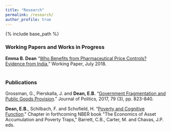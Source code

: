 ```yaml
---
title: "Research"
permalink: /research/
author_profile: true
---
```


{% include base_path %}


<H3>Working Papers and Works in Progress</H3>
<b>Emma B. Dean</b>  “<a href="https://emmabdean.github.io/images/Dean_IndiaPharmaControls.pdf">Who Benefits from Pharmaceutical Price Controls? Evidence from India</a>,” Working Paper, July 2018. 
<br><br>



<H3>Publications</H3>
Grossman, G., Pierskalla, J. and <b>Dean, E.B.</b> “<a href="https://www.journals.uchicago.edu/doi/10.1086/690305">Government Fragmentation and Public Goods Provision</a>.” Journal of Politics, 2017, 79 (3), pp. 823-840.


<b>Dean, E.B.</b>, Schilbach, F. and Schofield, H. “<a href="https://www.nber.org/chapters/c13830.pdf">Poverty and Cognitive Function</a>." Chapter in forthcoming NBER book "The Economics of Asset Accumulation and Poverty Traps," Barrett, C.B., Carter, M. and Chavas, J.P. eds.

